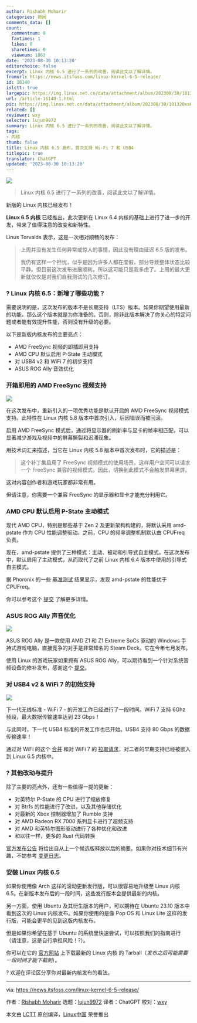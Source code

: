 ```yaml
---
author: Rishabh Moharir
categories: 新闻
comments_data: []
count:
  commentnum: 0
  favtimes: 1
  likes: 0
  sharetimes: 0
  viewnum: 1863
date: '2023-08-30 10:13:20'
editorchoice: false
excerpt: Linux 内核 6.5 进行了一系列的改善，阅读此文以了解详情。
fromurl: https://news.itsfoss.com/linux-kernel-6-5-release/
id: 16140
islctt: true
largepic: https://img.linux.net.cn/data/attachment/album/202308/30/101320xa6q3ipt6quuk4ud.png
url: /article-16140-1.html
pic: https://img.linux.net.cn/data/attachment/album/202308/30/101320xa6q3ipt6quuk4ud.png.thumb.jpg
related: []
reviewer: wxy
selector: lujun9972
summary: Linux 内核 6.5 进行了一系列的改善，阅读此文以了解详情。
tags:
- 内核
thumb: false
title: Linux 内核 6.5 发布，首次支持 Wi-Fi 7 和 USB4
titlepic: true
translator: ChatGPT
updated: '2023-08-30 10:13:20'
---
```


![](https://img.linux.net.cn/data/attachment/album/202308/30/101320xa6q3ipt6quuk4ud.png)



> 
> Linux 内核 6.5 进行了一系列的改善，阅读此文以了解详情。
> 
> 
> 


新版的 Linux 内核已经发布！


**Linux 6.5 内核** 已经推出，此次更新在 Linux 6.4 内核的基础上进行了进一步的开发，带来了值得注意的改变和新特性。


Linus Torvalds 表示，这是一次相对顺畅的发布：



> 
> 上周并没有发生任何异常或惊人的事情，因此没有理由延迟 6.5 版的发布。
> 
> 
> 我仍有这样一个担忧，似乎是因为许多人都在度假，部分导致整体状态比较平静。但目前这次发布进展顺利，所以这可能只是我多虑了。上周的最大更新就仅仅是对我们自我测试的几次修订。
> 
> 
> 


### ? Linux 内核 6.5：新增了哪些功能？


需要说明的是，这次发布的版本不是长期支持（LTS）版本。如果你期望使用最新的功能，那么这个版本就是为你准备的。否则，除非此版本解决了你关心的特定问题或者能有效提升性能，否则没有升级的必要。


以下是新版内核发布的主要亮点：


* AMD FreeSync 视频的即插即用支持
* AMD CPU 默认启用 P-State 主动模式
* 对 USB4 v2 和 WiFi 7 的初步支持
* ASUS ROG Ally 音效优化


### 开箱即用的 AMD FreeSync 视频支持


![](https://img.linux.net.cn/data/attachment/album/202308/30/101320thcu8yy9z7894chh.png)


在这次发布中，重新引入的一项优秀功能是默认开启的 AMD FreeSync 视频模式支持。此特性在 Linux 内核 5.8 版本中首次引入，后因错误而被回滚。


启用 AMD FreeSync 模式后，通过将显示器的刷新率与显卡的帧率相匹配，可以显著减少游戏及视频中的屏幕撕裂和迟滞现象。


用技术词汇来描述，当它在 Linux 内核 5.8 版本中首次发布时，它的描述是：



> 
> 这个补丁集启用了 FreeSync 视频模式的使用场景，这样用户空间可以请求一个 FreeSync 兼容的视频模式，因此，切换到此模式不会触发屏幕黑屏。
> 
> 
> 


这对内容创作者和游戏玩家都非常有用。


但请注意，你需要一个兼容 FreeSync 的显示器和显卡才能充分利用它。


### AMD CPU 默认启用 P-State 主动模式


现代 AMD CPU，特别是那些基于 Zen 2 及更新架构构建的，将默认采用 amd-pstate 作为 CPU 性能调整驱动。之前，CPU 的频率调整机制默认由 CPUFreq 负责。


现在，amd-pstate 提供了三种模式：主动、被动和引导式自主模式。在这次发布中，默认启用了主动模式，从而取代了之前 Linux 内核 6.4 版本中使用的引导式自主模式。


据 Phoronix 的一些 [基准测试](https://www.phoronix.com/review/amd-pstate-epp-ryzen-mobile) 结果显示，发现 amd-pstate 的性能优于 CPUFreq。


你可以参考这个 [提交](https://lore.kernel.org/lkml/CAJZ5v0iQk8ytZ0953_HCWU6Vr62J9UeC8Z9pirOHAfjpbvcOfg@mail.gmail.com/) 了解更多详情。


### ASUS ROG Ally 声音优化


![](https://img.linux.net.cn/data/attachment/album/202308/30/101321r4xfo013u1i47o79.png)


ASUS ROG Ally 是一款使用 AMD Z1 和 Z1 Extreme SoCs 驱动的 Windows 手持式游戏电脑，直接竞争的对手是非常知名的 Steam Deck。它在今年七月发布。


使用 Linux 的游戏玩家如果拥有 ASUS ROG Ally，可以期待看到一个针对系统音频设备的修补发布，感谢这个 [提交](https://git.kernel.org/pub/scm/linux/kernel/git/tiwai/sound.git/commit/?h=for-next&id=724418b84e6248cd27599607b7e5fac365b8e3f5)。


### 对 USB4 v2 & WiFi 7 的初始支持


![](https://img.linux.net.cn/data/attachment/album/202308/30/101321bj4pepb6z3ezp6je.png)


下一代无线标准 - WiFi 7 - 的开发工作已经进行了一段时间。WiFi 7 支持 6Ghz 频段，最大数据传输速率达到 23 Gbps！


与此同时，下一代 USB4 标准的开发工作也已开始。USB4 支持 80 Gbps 的数据传输速率！


通过对 WiFi 的这个 [合并](https://git.kernel.org/pub/scm/linux/kernel/git/torvalds/linux.git/commit/?id=3a8a670eeeaa40d87bd38a587438952741980c18) 和对 WiFi 7 的 [拉取请求](https://lore.kernel.org/lkml/ZKKejqr0Db74u8TB@kroah.com/)，对二者的早期支持已经被嵌入到 Linux 6.5 内核中。


### ?️ 其他改动与提升


除了主要的亮点外，还有一些值得一提的更新：


* 对英特尔 P-State 的 CPU 进行了缩放修复
* 对 Btrfs 的性能进行了改进，以及其他存储优化
* 对最新的 Xbox 控制器增加了 Rumble 支持
* 对 AMD Radeon RX 7000 系列显卡进行了超频支持
* 对 AMD 和英特尔图形驱动进行了各种优化和改进
* 和以往一样，更多的 Rust 代码转换


[官方发布公告](https://lore.kernel.org/lkml/CAHk-=wgmKhCrdrOCjp=5v9NO6C=PJ8ZTZcCXj09piHzsZ7qqmw@mail.gmail.com/) 将给出自从上一个候选版释放以后的摘要。如果你对技术细节有兴趣，不妨参考 [变更日志](https://cdn.kernel.org/pub/linux/kernel/v6.x/ChangeLog-6.5)。


### 安装 Linux 内核 6.5


如果你使用像 Arch 这样的滚动更新发行版，可以很容易地升级至 Linux 内核 6.5。在新版本发布后的一段时间，这些发行版本会提供最新的内核。


另一方面，使用 Ubuntu 及其衍生版本的用户，可以期待在 Ubuntu 23.10 版本中看到这次的 Linux 内核发布。如果你使用的是像 Pop OS 和 Linux Lite 这样的发行版，可能会更早的见到这版内核发布。


但是如果你希望在基于 Ubuntu 的系统里快速尝试，可以按照我们的指南进行（请注意，这是自行承担风险！?）。


你可以在它的 [官方网站](https://www.kernel.org/) 上下载最新的 Linux 内核 的 Tarball（*发布之后可能需要一段时间才能下载到*）。


? 欢迎在评论区分享你对最新内核发布的看法。




---


via: <https://news.itsfoss.com/linux-kernel-6-5-release/>


作者：[Rishabh Moharir](https://news.itsfoss.com/author/rishabh/) 选题：[lujun9972](https://github.com/lujun9972) 译者：ChatGPT 校对：[wxy](https://github.com/wxy)


本文由 [LCTT](https://github.com/LCTT/TranslateProject) 原创编译，[Linux中国](https://linux.cn/) 荣誉推出